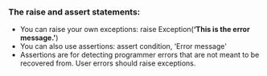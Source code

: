 ### The raise and assert statements:
- You can raise your own exceptions: raise Exception(**‘This is the error message.'**)
- You can also use assertions: assert condition, ‘Error message'
- Assertions are for detecting programmer errors that are not meant to be recovered from. User errors should raise exceptions.